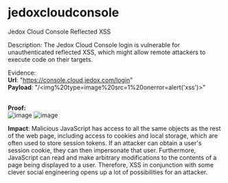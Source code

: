 # jedoxcloudconsole
Jedox Cloud Console Reflected XSS

Description:
The Jedox Cloud Console login is vulnerable for unauthenticated reflected XSS, which might allow remote attackers to execute code on their targets.

Evidence:<br>
<strong>Url</strong>: "https://console.cloud.jedox.com/login"
<br><strong>Payload</strong>: "/<img%20type=image%20src=1%20onerror=alert('xss')>"

<br><strong>Proof:</strong><br>
![image](https://user-images.githubusercontent.com/121053557/224050295-a153f229-8b91-4255-95d3-1d90c7729cfa.png)
![image](https://user-images.githubusercontent.com/121053557/224050606-d6357ec3-5a7e-44e3-b3e9-b4cf1a866935.png)


<strong>Impact</strong>:
Malicious JavaScript has access to all the same objects as the rest of the web page, including access to cookies and local storage, which are often used to store session tokens. If an attacker can obtain a user's session cookie, they can then impersonate that user.
Furthermore, JavaScript can read and make arbitrary modifications to the contents of a page being displayed to a user. Therefore, XSS in conjunction with some clever social engineering opens up a lot of possibilities for an attacker.
